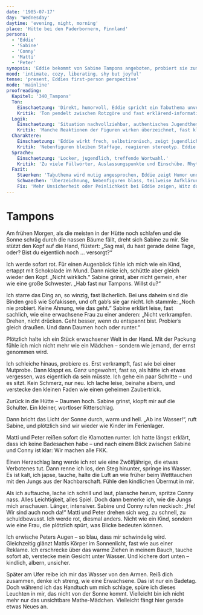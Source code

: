 ```yaml
---
date: '1985-07-17'
day: 'Wednesday'
daytime: 'evening, night, morning'
place: 'Hütte bei den Paderbornern, Finnland'
persons:
  - 'Eddie'
  - 'Sabine'
  - 'Conny'
  - 'Matti'
  - 'Peter'
synopsis: 'Eddie bekommt von Sabine Tampons angeboten, probiert sie zum ersten Mal aus und entdeckt am sonnigen Morgen nach Regentagen beim gemeinsamen Baden im See eine neue Freiheit. Die Jungs Matti und Peter zeigen auffälliges Interesse, was Eddie verlegen macht, aber insgeheim freut sie sich.'
mood: 'intimate, cozy, liberating, shy but joyful'
tense: 'present, Eddies first-person perspective'
mode: 'mainline'
proofreading:
  Kapitel: '340_Tampons'
  Ton:
    Einschaetzung: 'Direkt, humorvoll, Eddie spricht ein Tabuthema unverblümt an.'
    Kritik: 'Ton pendelt zwischen Rotzgöre und fast erklärend-informativ. Der Witz sitzt, aber manchmal wirkt es wie eine Aufklärungsschrift.'
  Logik:
    Einschaetzung: 'Situation nachvollziehbar, authentisches Jugendthema.'
    Kritik: 'Manche Reaktionen der Figuren wirken überzeichnet, fast klamaukig. Gefahr, dass die Ernsthaftigkeit dahinter verloren geht.'
  Charaktere:
    Einschaetzung: 'Eddie wirkt frech, selbstironisch, zeigt jugendliche Offenheit.'
    Kritik: 'Nebenfiguren bleiben Staffage, reagieren stereotyp. Eddie wirkt zu souverän, Unsicherheit oder Peinlichkeit fehlen.'
  Sprache:
    Einschaetzung: 'Locker, jugendlich, treffende Wortwahl.'
    Kritik: 'Zu viele Füllwörter, Auslassungspunkte und Einschübe. Rhythmus schwankt zwischen witzig und belehrend.'
  Fazit:
    Staerken: 'Tabuthema wird mutig angesprochen, Eddie zeigt Humor und Direktheit.'
    Schwaechen: 'Überzeichnung, Nebenfiguren blass, teilweise Aufklärungs-Ton.'
    Fix: 'Mehr Unsicherheit oder Peinlichkeit bei Eddie zeigen, Witz dosieren, Dialoge natürlicher gestalten.'
---
```


# Tampons

Am frühen Morgen, als die meisten in der Hütte noch schlafen und die Sonne
schräg durch die nassen Bäume fällt, dreht sich Sabine zu mir. Sie stützt den
Kopf auf die Hand, flüstert: „Sag mal, du hast gerade deine Tage, oder? Bist du
eigentlich noch … versorgt?“

Ich werde sofort rot. Für einen Augenblick fühle ich mich wie ein Kind, ertappt
mit Schokolade im Mund. Dann nicke ich, schüttle aber gleich wieder den Kopf.
„Nicht wirklich.“ Sabine grinst, aber nicht gemein, eher wie eine große
Schwester. „Hab fast nur Tampons. Willst du?“

Ich starre das Ding an, so winzig, fast lächerlich. Bei uns daheim sind die
Binden groß wie Sofakissen, und oft gab’s sie gar nicht. Ich stammle: „Noch nie
probiert. Keine Ahnung, wie das geht.“ Sabine erklärt leise, fast sachlich, wie
eine erwachsene Frau zu einer anderen: „Nicht verkrampfen. Drehen, nicht
drücken. Geht besser, wenn du entspannt bist. Probier’s gleich draußen. Und dann
Daumen hoch oder runter.“

Plötzlich halte ich ein Stück erwachsener Welt in der Hand. Mit der Packung
fühle ich mich nicht mehr wie ein Mädchen – sondern wie jemand, der ernst
genommen wird.

Ich schleiche hinaus, probiere es. Erst verkrampft, fast wie bei einer Mutprobe.
Dann klappt es. Ganz ungewohnt, fast so, als hätte ich etwas vergessen, was
eigentlich da sein müsste. Ich gehe ein paar Schritte – und es sitzt. Kein
Schmerz, nur neu. Ich lache leise, beinahe albern, und verstecke den kleinen
Faden wie einen geheimen Zaubertrick.

Zurück in die Hütte – Daumen hoch. Sabine grinst, klopft mir auf die Schulter.
Ein kleiner, wortloser Ritterschlag.

Dann bricht das Licht der Sonne durch, warm und hell. „Ab ins Wasser!“, ruft
Sabine, und plötzlich sind wir wieder wie Kinder im Ferienlager.

Matti und Peter reißen sofort die Klamotten runter. Ich hatte längst erklärt,
dass ich keine Badesachen habe – und nach einem Blick zwischen Sabine und Conny
ist klar: Wir machen alle FKK.

Einen Herzschlag lang werde ich rot wie eine Zwölfjährige, die etwas Verbotenes
tut. Dann renne ich los, den Steg hinunter, springe ins Wasser. Es ist kalt, ich
japse, tauche, halte die Luft an wie früher beim Wetttauchen mit den Jungs aus
der Nachbarschaft. Fühle den kindlichen Übermut in mir.

Als ich auftauche, lache ich schrill und laut, plansche herum, spritze Conny
nass. Alles Leichtigkeit, alles Spiel. Doch dann bemerke ich, wie die Jungs mich
anschauen. Länger, intensiver. Sabine und Conny rufen neckisch: „He! Wir sind
auch noch da!“ Matti und Peter drehen sich weg, zu schnell, zu schuldbewusst.
Ich werde rot, diesmal anders. Nicht wie ein Kind, sondern wie eine Frau, die
plötzlich spürt, was Blicke bedeuten können.

Ich erwische Peters Augen – so blau, dass mir schwindelig wird. Gleichzeitig
glänzt Mattis Körper im Sonnenlicht, fast wie aus einer Reklame. Ich erschrecke
über das warme Ziehen in meinem Bauch, tauche sofort ab, verstecke mein Gesicht
unter Wasser. Und kichere dort unten – kindlich, albern, unsicher.

Später am Ufer reibe ich mir das Wasser von den Armen. Reiß dich zusammen, denke
ich streng, wie eine Erwachsene. Das ist nur ein Badetag. Doch während ich das
Handtuch um mich schlage, spüre ich dieses Leuchten in mir, das nicht von der
Sonne kommt. Vielleicht bin ich nicht mehr nur das unsichtbare Mathe-Mädchen.
Vielleicht fängt hier gerade etwas Neues an.

